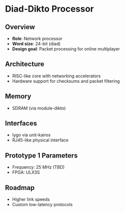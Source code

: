 # Diad-Dikto Processor

## Overview

- **Role**: Network processor
- **Word size**: 24-bit (diad)
- **Design goal**: Packet processing for online multiplayer

## Architecture

- RISC-like core with networking accelerators
- Hardware support for checksums and packet filtering

## Memory

- SDRAM (via module-dikto)

## Interfaces

- lygo via unit-kairos
- RJ45-like physical interface

## Prototype 1 Parameters

- Frequency: 25 MHz (TBD)
- FPGA: ULX3S

## Roadmap

- Higher link speeds
- Custom low-latency protocols

